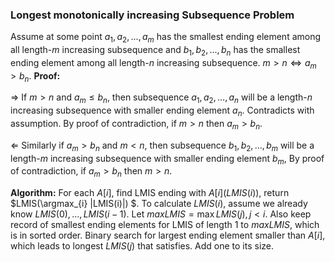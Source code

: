 ### Longest monotonically increasing Subsequence Problem


Assume at some point $a_1,a_2,...,a_m$ has the smallest ending element among all length-$m$ increasing subsequence and $b_1,b_2,...,b_n$ has the smallest ending element among all length-$n$ increasing subsequence. $m > n \Leftrightarrow a_m > b_n$.
**Proof:**

$\Rightarrow$ If $m>n$ and $a_m\le b_n$, then subsequence $a_1,a_2,...,a_n$ will be a length-$n$ increasing subsequence with smaller ending element $a_n$. Contradicts with assumption. By proof of contradiction, if $m>n$ then $a_m> b_n$.

$\Leftarrow$ Similarly if $a_m>b_n$ and $m<n$, then subsequence $b_1,b_2,...,b_m$ will be a length-$m$ increasing subsequence with smaller ending element $b_m$, By proof of contradiction, if  $a_m> b_n$ then $m>n$.

**Algorithm:**
For each $A[i]$, find LMIS ending with $A[i](LMIS(i))$, return $LMIS(\argmax_{i} |LMIS(i)|) $.
To calculate $LMIS(i)$, assume we already know $LMIS(0),...,LMIS(i-1)$. Let $maxLMIS =\max LMIS(j),j < i$. Also keep record of smallest ending elements for LMIS of length 1 to $maxLMIS$, which is in sorted order. Binary search for largest ending element smaller than $A[i]$, which leads to longest $LMIS(j)$ that satisfies. Add one to its size.
